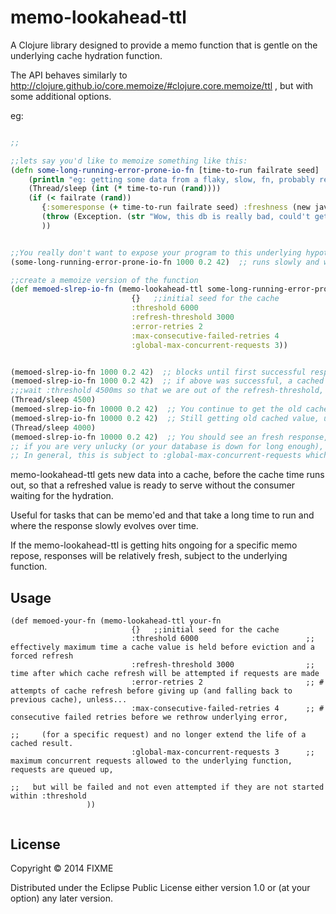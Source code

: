 # memo-lookahead-ttl

A Clojure library designed to provide a memo function that is gentle on the underlying cache hydration function.

The API behaves similarly to http://clojure.github.io/core.memoize/#clojure.core.memoize/ttl , but with some additional options.

eg:

```Clojure

;;

;;lets say you'd like to memoize something like this:
(defn some-long-running-error-prone-io-fn [time-to-run failrate seed]
    (println "eg: getting some data from a flaky, slow, fn, probably reaching into a database that probably doesn't like concurrent requests")
    (Thread/sleep (int (* time-to-run (rand))))
    (if (< failrate (rand))
       {:someresponse (+ time-to-run failrate seed) :freshness (new java.util.Date)}
       (throw (Exception. (str "Wow, this db is really bad, could't get a response for" time-to-run failrate seed )))
       ))


;;You really don't want to expose your program to this underlying hypothetical database
(some-long-running-error-prone-io-fn 1000 0.2 42)  ;; runs slowly and will fails 20% of the time.

;;create a memoize version of the function
(def memoed-slrep-io-fn (memo-lookahead-ttl some-long-running-error-prone-io-fn
                           {}   ;;initial seed for the cache
                           :threshold 6000
                           :refresh-threshold 3000
                           :error-retries 2
                           :max-consecutive-failed-retries 4
                           :global-max-concurrent-requests 3))


(memoed-slrep-io-fn 1000 0.2 42)  ;; blocks until first successful response... may still throw if you are unlucky (3 consecutive failures)
(memoed-slrep-io-fn 1000 0.2 42)  ;; if above was successful, a cached answer will come quickly
;;;wait :threshold 4500ms so that we are out of the refresh-threshold, but in :threshold
(Thread/sleep 4500)
(memoed-slrep-io-fn 10000 0.2 42)  ;; You continue to get the old cached value, however, you also just triggered a run of some-long-running-error-prone-io-fn which will be attempted up to 2 times...
(memoed-slrep-io-fn 10000 0.2 42)  ;; Still getting old cached value, underlying function not done yet...
(Thread/sleep 4000)
(memoed-slrep-io-fn 10000 0.2 42)  ;; You should see an fresh response, unless you got unlucky, in which case there's probably another attempt are rehydration.
;; if you are very unlucky (or your database is down for long enough), after max-consecutive-failed-retries, which will spread out over at least 4 * :refresh-threshold intervals, the memo function will return the underlying error. Next attempt will block as per the first invocation
;; In general, this is subject to :global-max-concurrent-requests which will prevent the underlying function from being swamped with concurrent requests.

```


memo-lookahead-ttl gets new data into a cache, before the cache time runs out, so that a refreshed value is ready to serve without the consumer waiting for the hydration.

Useful for tasks that can be memo'ed and that take a long time to run and where the response slowly evolves over time.

If the memo-lookahead-ttl is getting hits ongoing for a specific memo repose, responses will be relatively fresh, subject to the underlying function.


## Usage

```
(def memoed-your-fn (memo-lookahead-ttl your-fn
                           {}   ;;initial seed for the cache
                           :threshold 6000                        ;; effectively maximum time a cache value is held before eviction and a forced refresh
                           :refresh-threshold 3000                ;; time after which cache refresh will be attempted if requests are made
                           :error-retries 2                       ;; # attempts of cache refresh before giving up (and falling back to previous cache), unless...
                           :max-consecutive-failed-retries 4      ;; # consecutive failed retries before we rethrow underlying error,
                                                                        ;;     (for a specific request) and no longer extend the life of a cached result.
                           :global-max-concurrent-requests 3      ;; maximum concurrent requests allowed to the underlying function, requests are queued up,
                                                                        ;;   but will be failed and not even attempted if they are not started within :threshold
                 ))


```

## License

Copyright © 2014 FIXME

Distributed under the Eclipse Public License either version 1.0 or (at
your option) any later version.
